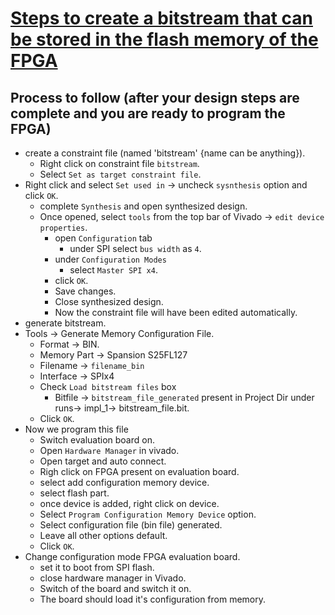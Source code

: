 # [Steps to create a bitstream that can be stored in the flash memory of the FPGA](https://www.youtube.com/watch?v=UO17LriY9RA&list=LL&index=3)

## Process to follow (after your design steps are complete and you are ready to program the FPGA)
* create a constraint file (named 'bitstream' {name can be anything}).
  - Right click on constraint file ```bitstream```.
  - Select ```Set as target constraint file```.
* Right click and select ```Set used in``` -> uncheck ```sysnthesis``` option and click ```OK```.
  -  complete ```Synthesis``` and open synthesized design.
  -  Once opened, select ```tools``` from the top bar of Vivado -> ```edit device properties```.
     * open ```Configuration``` tab
       - under SPI select ```bus width``` as ```4```.
     * under ```Configuration Modes```
       -  select ```Master SPI x4```.
     * click ```OK```.
     * Save changes.
     * Close synthesized design.
     * Now the constraint file will have been edited automatically.
* generate bitstream.
* Tools -> Generate Memory Configuration File.
  - Format -> BIN.
  - Memory Part -> Spansion S25FL127
  - Filename -> ```filename_bin```
  - Interface -> SPIx4
  - Check ```Load bitstream files``` box
     * Bitfile -> ```bitstream_file_generated``` present in Project Dir under runs-> impl_1-> bitstream_file.bit.
  - Click ```OK```.
* Now we program this file  
  - Switch evaluation board on.
  - Open ```Hardware Manager``` in vivado.
  - Open target and auto connect.
  - Righ click on FPGA present on evaluation board.
  - select add configuration memory device.
  - select flash part.
  - once device is added, right click on device.
  - Select ```Program Configuration Memory Device``` option.
  - Select configuration file (bin file) generated.
  - Leave all other options default.
  - Click ```OK```.
* Change configuration mode  FPGA evaluation board.
  - set it to boot from SPI flash.
  - close hardware manager in Vivado.
  - Switch of the board and switch it on.
  - The board should load it's configuration from memory. 
  
  
  
         
